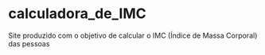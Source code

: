 # calculadora_de_IMC
Site produzido com o objetivo de calcular o IMC (Índice de Massa Corporal) das pessoas
